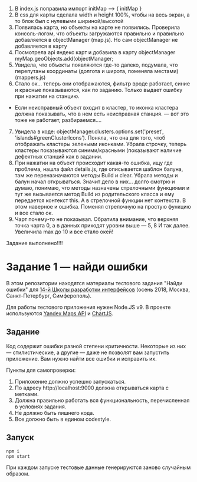 1. В index.js поправила импорт initMap —> { initMap }
2. В css для карты сделала width и height 100%, чтобы на весь экран, а то блок был с нулевыми шириной/высотой
3. Появилась карта, но объекты на карте не появились. Проверила консоль-логом, что объекты загружаются правильно и правильно добавляется в objectManager (map.js). Но сам objectManager не добавляется в карту
4. Посмотрела api яндекс карт и добавила в карту objectManager myMap.geoObjects.add(objectManager;
5. Увидела, что объекты появляются где-то далеко, подумала, что перепутаны координаты (долгота и широта, поменяла местами) (mappers.js)
6. Стало ок… теперь они отображаются, фильтр вроде работает, синие и красные показываются, как по заданию. Только выдает ошибку при нажатии на станцию.
- Если неисправный объект входит в кластер, то иконка кластера должна показывать, что в нем есть неисправная станция. — вот это тоже не работает, разбираемся….
7. Увидела в коде: objectManager.clusters.options.set('preset', 'islands#greenClusterIcons’). Поняла, что она для того, чтоб отображать кластеры зелеными иконками. Убрала строчку, теперь кластеры показываются синими/красными (показывают наличие дефектных станций как в задании.
8. При нажатии на объект происходит какая-то ошибка, ищу где проблема, нашла файл details.js, где описывается шаблон балуна, там же переназначаются методы Build и clear. Убрала методы и балун начал открываться. Значит дело в них… долго смотрю и думаю, понимаю, что методы назначены стрелочными функциями и тут же вызывается метод Build из родительского класса и ему передается контекст this. А в стрелочной функции нет контекста. В этом наверное и ошибка. Поменял стрелочную на простую функцию и все стало ок.
9. Чарт почему-то не показывал. Обратила внимание, что верхняя точка чарта 0, а в данных приходят уровни выше — 5, 8 И так далее. Увеличила max до 10 и все стало окей!

Задание выполнено!!!!




# Задание 1 — найди ошибки

В этом репозитории находятся материалы тестового задания "Найди ошибки" для [14-й Школы разработки интерфейсов](https://academy.yandex.ru/events/frontend/shri_msk-2018-2) (осень 2018, Москва, Санкт-Петербург, Симферополь).

Для работы тестового приложения нужен Node.JS v9. В проекте используются [Yandex Maps API](https://tech.yandex.ru/maps/doc/jsapi/2.1/quick-start/index-docpage/) и [ChartJS](http://www.chartjs.org).

## Задание

Код содержит ошибки разной степени критичности. Некоторые из них — стилистические, а другие — даже не позволят вам запустить приложение. Вам нужно найти все ошибки и исправить их.

Пункты для самопроверки:

1. Приложение должно успешно запускаться.
1. По адресу http://localhost:9000 должна открываться карта с метками.
1. Должна правильно работать вся функциональность, перечисленная в условиях задания.
1. Не должно быть лишнего кода.
1. Все должно быть в едином codestyle.

## Запуск

```
npm i
npm start
```

При каждом запуске тестовые данные генерируются заново случайным образом.
